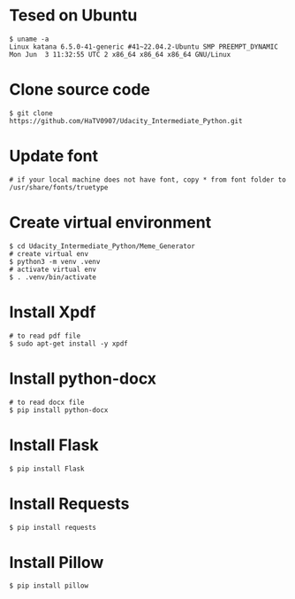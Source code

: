 # Tesed on Ubuntu
    $ uname -a
    Linux katana 6.5.0-41-generic #41~22.04.2-Ubuntu SMP PREEMPT_DYNAMIC Mon Jun  3 11:32:55 UTC 2 x86_64 x86_64 x86_64 GNU/Linux
# Clone source code
    $ git clone https://github.com/HaTV0907/Udacity_Intermediate_Python.git
# Update font
    # if your local machine does not have font, copy * from font folder to /usr/share/fonts/truetype
# Create virtual environment
    $ cd Udacity_Intermediate_Python/Meme_Generator
    # create virtual env
    $ python3 -m venv .venv
    # activate virtual env
    $ . .venv/bin/activate
# Install Xpdf
    # to read pdf file
    $ sudo apt-get install -y xpdf
# Install python-docx
    # to read docx file
    $ pip install python-docx
# Install Flask
    $ pip install Flask
# Install Requests
    $ pip install requests
# Install Pillow
    $ pip install pillow